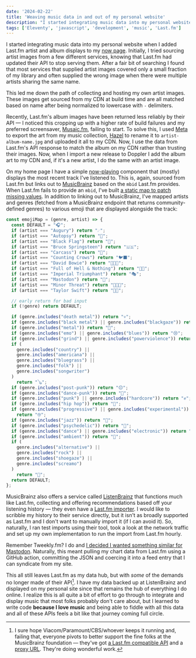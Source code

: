 ```yaml
---
date: '2024-02-22'
title: 'Weaving music data in and out of my personal website'
description: "I started integrating music data into my personal website when I added Last.fm artist and album displays to my now page. Initially, I tried sourcing artist images from a few different services, knowing that Last.fm had updated their API to stop serving them. After a fair bit of searching I found that most services that supplied artist images covered only a small fraction of my library and often supplied the wrong image when there were multiple artists sharing the same name."
tags: ['Eleventy', 'javascript', 'development', 'music', 'Last.fm']
---
```

I started integrating music data into my personal website when I added Last.fm artist and album displays to my [now page](https://coryd.dev/now). Initially, I tried sourcing artist images from a few different services, knowing that Last.fm had updated their API to stop serving them. After a fair bit of searching I found that most services that supplied artist images covered only a small fraction of my library and often supplied the wrong image when there were multiple artists sharing the same name.<!-- excerpt -->

This led me down the path of collecting and hosting my own artist images. These images get sourced from my CDN at build time and are all matched based on name after being normalized to lowercase with `-` delimiters.

Recently, Last.fm's album images have been returned less reliably by their API — I noticed this cropping up with a higher rate of build failures and my preferred screensaver, [Musaic.fm](https://github.com/obrhoff/MusaicFM), failing to start. To solve this, I used [Meta](https://www.nightbirdsevolve.com/meta/) to export the art from my music collection, [Hazel](https://www.noodlesoft.com/) to rename it to `artist-album-name.jpg` and uploaded it all to my CDN. Now, I use the data from Last.fm's API response to match the album on my CDN rather than trusting their images. Now, when I import a new release to Doppler I add the album art to my CDN and, if it's a new artist, I do the same with an artist image.

On my home page I have a simple [now-playing](https://coryd.dev/posts/2024/building-a-bespoke-now-playing-web-component/) component that (mostly) displays the most recent track I've listened to. This is, again, sourced from Last.fm but links out to [MusicBrainz](https://musicbrainz.org/) based on the `mbid` Last.fm provides. When Last.fm fails to provide an `mbid`, I've built [a static map to patch missing values](https://coryd.dev/api/mbids). In addition to linking out to MusicBrainz, I've mapped artists and genres (fetched from a MusicBrainz endpoint that returns community-defined genres) to various emoji that are displayed alongside the track:

```javascript
const emojiMap = (genre, artist) => {
  const DEFAULT = "🎧";
  if (artist === "Augury") return "☄️";
  if (artist === "Autopsy") return "🧟";
  if (artist === "Black Flag") return "🏴";
  if (artist === "Bruce Springsteen") return "🇺🇸";
  if (artist === "Carcass") return "🥼";
  if (artist === "Counting Crows") return "🐦‍⬛";
  if (artist === "David Bowie") return "👨🏻‍🎤";
  if (artist === "Full of Hell & Nothing") return "🫨🎸";
  if (artist === "Imperial Triumphant") return "🎭";
  if (artist === "Mastodon") return "🐋";
  if (artist === "Minor Threat") return "👨🏻‍🦲";
  if (artist === "Taylor Swift") return "👸🏼";

  // early return for bad input
  if (!genre) return DEFAULT;

  if (genre.includes("death metal")) return "💀";
  if (genre.includes("black metal") || genre.includes("blackgaze")) return "🪦";
  if (genre.includes("metal")) return "🤘";
  if (genre.includes("emo") || genre.includes("blues")) return "😢";
  if (genre.includes("grind") || genre.includes("powerviolence")) return "🫨";
  if (
    genre.includes("country") ||
    genre.includes("americana") ||
    genre.includes("bluegrass") ||
    genre.includes("folk") ||
    genre.includes("songwriter")
  )
    return "🪕";
  if (genre.includes("post-punk")) return "😔";
  if (genre.includes("dance-punk")) return "🪩";
  if (genre.includes("punk") || genre.includes("hardcore")) return "✊";
  if (genre.includes("hip hop")) return "🎤";
  if (genre.includes("progressive") || genre.includes("experimental"))
    return "🤓";
  if (genre.includes("jazz")) return "🎺";
  if (genre.includes("psychedelic")) return "💊";
  if (genre.includes("dance") || genre.includes("electronic")) return "💻";
  if (genre.includes("ambient")) return "🤫";
  if (
    genre.includes("alternative") ||
    genre.includes("rock") ||
    genre.includes("shoegaze") ||
    genre.includes("screamo")
  )
    return "🎸";
  return DEFAULT;
};
```

MusicBrainz also offers a service called [ListenBrainz](https://listenbrainz.org) that functions much like Last.fm, collecting and offering recommendations based off your listening history — they even have a [Last.fm importer](https://listenbrainz.org/settings/import//). I would like to scribble my history to their service directly, but it isn't as broadly supported as Last.fm and I don't want to manually import it (if I can avoid it). So, naturally, I ran test imports using their tool, took a look at the network traffic and set up my own implementation to run the import from Last.fm hourly.

Remember Tweekly.fm? I do and [I decided I wanted something similar for Mastodon](https://coryd.dev/posts/2023/hacking-together-a-tweeklyfm-repalcement/).  Naturally, this meant pulling my chart data from Last.fm using a GitHub action, committing the JSON and coercing it into a feed entry that I can syndicate from my site.

This all still leaves Last.fm as my data hub, but with *some* of the demands no longer made of their API[^1]. I have my data backed up at ListenBrainz and displayed on my personal site since that remains the hub of everything I do online. I realize this is all quite a bit of effort to go through to integrate and display music that most folks probably don't care about, but I learned to write code **because I love music** and being able to fiddle with all this data and all of these APIs feels a bit like that journey coming full circle.

[^1]: I sure hope Viacom/Paramount/CBS/whoever keeps it running and, failing that, everyone pivots to better support the fine folks at the MusicBrainz foundation — they've got [a Last.fm compatible API](https://listenbrainz.readthedocs.io/en/latest/users/api-compat.html) and a [proxy URL](https://listenbrainz.org/lastfm-proxy/). They're doing wonderful work.